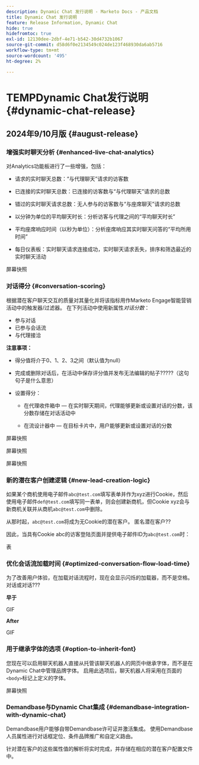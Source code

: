 ```yaml
---
description: Dynamic Chat 发行说明 - Marketo Docs - 产品文档
title: Dynamic Chat 发行说明
feature: Release Information, Dynamic Chat
hide: true
hidefromtoc: true
exl-id: 12130dee-2dbf-4e71-b542-30d4732b1067
source-git-commit: d58d6f0e2134549c024de123f468930da6ab5716
workflow-type: tm+mt
source-wordcount: '495'
ht-degree: 2%

---
```


# TEMPDynamic Chat发行说明 {#dynamic-chat-release}

## 2024年9/10月版 {#august-release}

### 增强实时聊天分析 {#enhanced-live-chat-analytics}

对Analytics功能板进行了一些增强，包括：

* 请求的实时聊天总数：“与代理聊天”请求的访客数

* 已连接的实时聊天总数：已连接的访客数与“与代理聊天”请求的总数

* 错过的实时聊天请求总数：无人参与的访客数与“与座席聊天”请求的总数

* 以分钟为单位的平均聊天时长：分析访客与代理之间的“平均聊天时长”

* 平均座席响应时间（以秒为单位）：分析座席响应其实时聊天问答的“平均所用时间”

* 每日仪表板：实时聊天请求连接成功，实时聊天请求丢失，排序和筛选最近的实时聊天活动

屏幕快照

### 对话得分 {#conversation-scoring}

根据潜在客户聊天交互的质量对其量化并将该指标用作Marketo Engage智能营销活动中的触发器/过滤器。 在下列活动中使用新属性&#x200B;_对话分数_：

* 参与对话
* 已参与会话流
* 与代理接洽

**注意事项：**

* 得分值将介于0、1、2、3之间（默认值为null）

* 完成或删除对话后，在活动中保存评分值并发布无法编辑的帖子?????（这句句子是什么意思）

* 设置得分：

   * 在代理收件箱中 — 在实时聊天期间，代理能够更新或设置对话的分数，该分数存储在对话活动中

   * 在流设计器中 — 在目标卡片中，用户能够更新或设置对话的分数

屏幕快照

屏幕快照

屏幕快照

### 新的潜在客户创建逻辑 {#new-lead-creation-logic}

如果某个商机使用电子邮件`abc@test.com`填写表单并作为xyz进行Cookie，然后使用电子邮件`def@test.com`填写同一表单，则会创建新商机，但Cookie xyz会与新商机关联并从商机`abc@test.com`中删除。

从那时起，`abc@test.com`将成为无Cookie的潜在客户。 匿名潜在客户??

因此，当具有Cookie abc的访客登陆页面并提供电子邮件ID为`abc@test.com`时：

表

### 优化会话流加载时间 {#optimized-conversation-flow-load-time}

为了改善用户体验，在加载对话流程时，现在会显示闪烁的加载器，而不是空格。 对话或对话???

**早于**

GIF

**After**

GIF

### 用于继承字体的选项 {#option-to-inherit-font}

您现在可以启用聊天机器人直接从托管该聊天机器人的网页中继承字体，而不是在Dynamic Chat中管理品牌字体。 启用此选项后，聊天机器人将采用在页面的`<body>`标记上定义的字体。

屏幕快照

### Demandbase与Dynamic Chat集成 {#demandbase-integration-with-dynamic-chat}

Demandbase用户能够自带Demandbase许可证并激活集成。 使用Demandbase人员属性进行对话框定位、条件品牌推广和自定义路由。

针对潜在客户的这些属性值的解析将实时完成，并存储在相应的潜在客户配置文件中。
